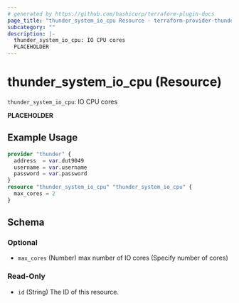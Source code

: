 ```yaml
---
# generated by https://github.com/hashicorp/terraform-plugin-docs
page_title: "thunder_system_io_cpu Resource - terraform-provider-thunder"
subcategory: ""
description: |-
  thunder_system_io_cpu: IO CPU cores
  PLACEHOLDER
---
```


# thunder_system_io_cpu (Resource)

`thunder_system_io_cpu`: IO CPU cores

__PLACEHOLDER__

## Example Usage

```terraform
provider "thunder" {
  address  = var.dut9049
  username = var.username
  password = var.password
}
resource "thunder_system_io_cpu" "thunder_system_io_cpu" {
  max_cores = 2
}
```

<!-- schema generated by tfplugindocs -->
## Schema

### Optional

- `max_cores` (Number) max number of IO cores (Specify number of cores)

### Read-Only

- `id` (String) The ID of this resource.


